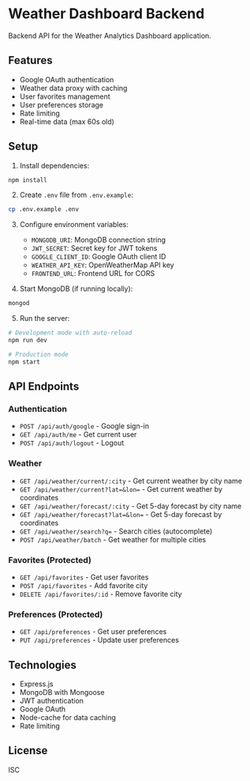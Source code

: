 # Weather Dashboard Backend

Backend API for the Weather Analytics Dashboard application.

## Features

- Google OAuth authentication
- Weather data proxy with caching
- User favorites management
- User preferences storage
- Rate limiting
- Real-time data (max 60s old)

## Setup

1. Install dependencies:
```bash
npm install
```

2. Create `.env` file from `.env.example`:
```bash
cp .env.example .env
```

3. Configure environment variables:
   - `MONGODB_URI`: MongoDB connection string
   - `JWT_SECRET`: Secret key for JWT tokens
   - `GOOGLE_CLIENT_ID`: Google OAuth client ID
   - `WEATHER_API_KEY`: OpenWeatherMap API key
   - `FRONTEND_URL`: Frontend URL for CORS

4. Start MongoDB (if running locally):
```bash
mongod
```

5. Run the server:
```bash
# Development mode with auto-reload
npm run dev

# Production mode
npm start
```

## API Endpoints

### Authentication
- `POST /api/auth/google` - Google sign-in
- `GET /api/auth/me` - Get current user
- `POST /api/auth/logout` - Logout

### Weather
- `GET /api/weather/current/:city` - Get current weather by city name
- `GET /api/weather/current?lat=&lon=` - Get current weather by coordinates
- `GET /api/weather/forecast/:city` - Get 5-day forecast by city name
- `GET /api/weather/forecast?lat=&lon=` - Get 5-day forecast by coordinates
- `GET /api/weather/search?q=` - Search cities (autocomplete)
- `POST /api/weather/batch` - Get weather for multiple cities

### Favorites (Protected)
- `GET /api/favorites` - Get user favorites
- `POST /api/favorites` - Add favorite city
- `DELETE /api/favorites/:id` - Remove favorite city

### Preferences (Protected)
- `GET /api/preferences` - Get user preferences
- `PUT /api/preferences` - Update user preferences

## Technologies

- Express.js
- MongoDB with Mongoose
- JWT authentication
- Google OAuth
- Node-cache for data caching
- Rate limiting

## License

ISC

